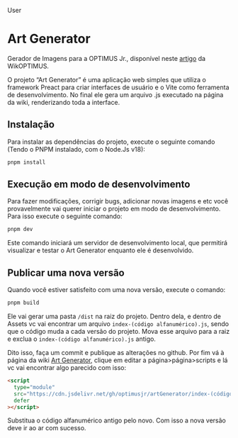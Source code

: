 User

# Art Generator

Gerador de Imagens para a OPTIMUS Jr., disponível neste [artigo](https://wiki.optimusjr.com.br/pt-br/Art_Generator) da WikOPTIMUS.

O projeto “Art Generator” é uma aplicação web simples que utiliza o framework Preact para criar interfaces de usuário e o Vite como ferramenta de desenvolvimento. No final ele gera um arquivo .js executado na página da wiki, renderizando toda a interface.

## Instalação

Para instalar as dependências do projeto, execute o seguinte comando (Tendo o PNPM instalado, com o Node.Js v18):

```bash
pnpm install
```

## Execução em modo de desenvolvimento

Para fazer modificações, corrigir bugs, adicionar novas imagens e etc você provavelmente vai querer iniciar o projeto em modo de desenvolvimento. Para isso execute o seguinte comando:

```bash
pnpm dev
```

Este comando iniciará um servidor de desenvolvimento local, que permitirá visualizar e testar o Art Generator enquanto ele é desenvolvido.

## Publicar uma nova versão

Quando você estiver satisfeito com uma nova versão, execute o comando:

```bash
pnpm build
```

Ele vai gerar uma pasta `/dist` na raiz do projeto. Dentro dela, e dentro de Assets vc vai encontrar um arquivo `index-(código alfanumérico).js`, sendo que o código muda a cada versão do projeto. Mova esse arquivo para a raiz e exclua o `index-(código alfanumérico).js` antigo.

Dito isso, faça um commit e publique as alterações no github. Por fim vá à página da wiki [Art Generator](https://wiki.optimusjr.com.br/pt-br/Art_Generator), clique em editar a página>página>scripts e lá vc vai encontrar algo parecido com isso:

```html
<script
  type="module"
  src="https://cdn.jsdelivr.net/gh/optimusjr/artGenerator/index-(código alfanumérico).js"
  defer
></script>
```

Substitua o código alfanumérico antigo pelo novo. Com isso a nova versão deve ir ao ar com
sucesso.
